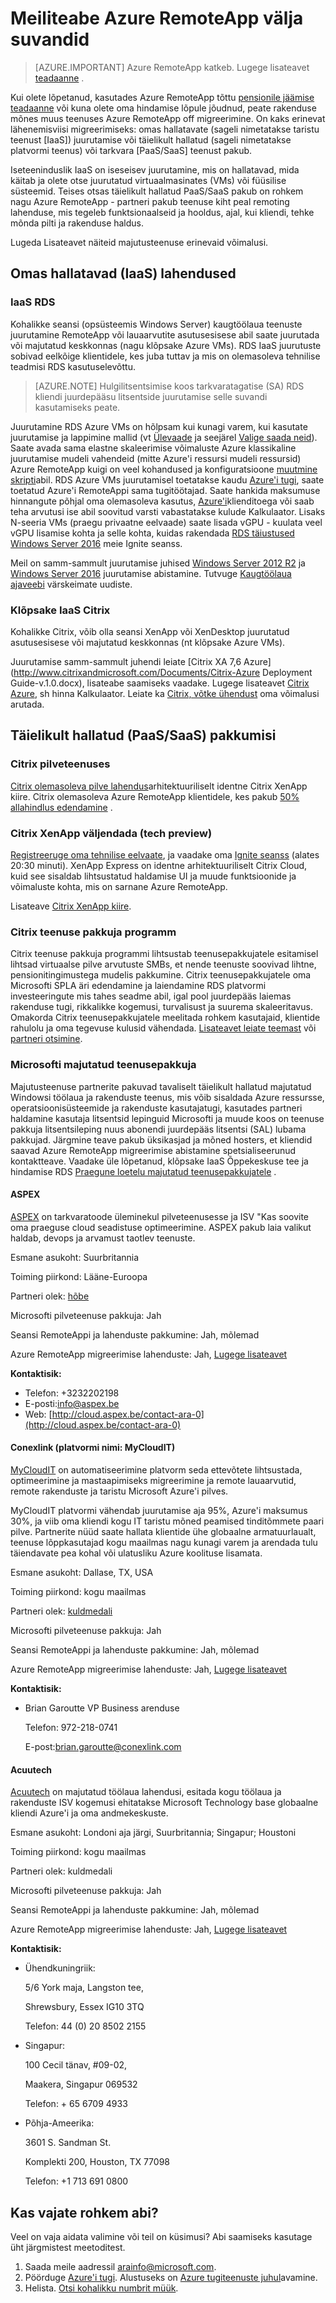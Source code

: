 
<properties 
    pageTitle="Suvandite migreerimine välja Azure RemoteApp | Microsoft Azure'i" 
    description="Siit saate teada, migreerimine välja Azure RemoteApp võimaluste kohta." 
    services="remoteapp" 
    documentationCenter="" 
    authors="ericorman" 
    manager="mbaldwin" />

<tags 
    ms.service="remoteapp" 
    ms.workload="compute" 
    ms.tgt_pltfrm="na" 
    ms.devlang="na" 
    ms.topic="article" 
    ms.date="10/06/2016" 
    ms.author="elizapo" />

# <a name="options-for-migrating-out-of-azure-remoteapp"></a>Meiliteabe Azure RemoteApp välja suvandid

> [AZURE.IMPORTANT]
> Azure RemoteApp katkeb. Lugege lisateavet [teadaanne](https://go.microsoft.com/fwlink/?linkid=821148) .

Kui olete lõpetanud, kasutades Azure RemoteApp tõttu [pensionile jäämise teadaanne](https://go.microsoft.com/fwlink/?linkid=821148) või kuna olete oma hindamise lõpule jõudnud, peate rakenduse mõnes muus teenuses Azure RemoteApp off migreerimine. On kaks erinevat lähenemisviisi migreerimiseks: omas hallatavate (sageli nimetatakse taristu teenust [IaaS]) juurutamise või täielikult hallatud (sageli nimetatakse platvormi teenus) või tarkvara [PaaS/SaaS] teenust pakub. 

Iseteeninduslik IaaS on iseseisev juurutamine, mis on hallatavad, mida käitab ja olete otse juurutatud virtuaalmasinates (VMs) või füüsilise süsteemid. Teises otsas täielikult hallatud PaaS/SaaS pakub on rohkem nagu Azure RemoteApp - partneri pakub teenuse kiht peal remoting lahenduse, mis tegeleb funktsionaalseid ja hooldus, ajal, kui kliendi, tehke mõnda pilti ja rakenduse haldus.

Lugeda Lisateavet näiteid majutusteenuse erinevaid võimalusi.    

## <a name="self-managed-iaas-solutions"></a>Omas hallatavad (IaaS) lahendused

### <a name="rds-on-iaas"></a>**IaaS RDS** 
Kohalikke seansi (opsüsteemis Windows Server) kaugtöölaua teenuste juurutamine RemoteApp või lauaarvutite asutusesisese abil saate juurutada või majutatud keskkonnas (nagu klõpsake Azure VMs). RDS IaaS juurutuste sobivad eelkõige klientidele, kes juba tuttav ja mis on olemasoleva tehnilise teadmisi RDS kasutuselevõttu. 

> [AZURE.NOTE]
> Hulgilitsentsimise koos tarkvaratagatise (SA) RDS kliendi juurdepääsu litsentside juurutamise selle suvandi kasutamiseks peate.

Juurutamine RDS Azure VMs on hõlpsam kui kunagi varem, kui kasutate juurutamise ja lappimine mallid (vt [Ülevaade](https://blogs.technet.microsoft.com/enterprisemobility/2015/07/13/azure-resource-manager-template-for-rds-deployment/) ja seejärel [Valige saada neid](https://aka.ms/rdautomation)). Saate avada sama elastne skaleerimise võimaluste Azure klassikaline juurutamise mudeli vahendeid (mitte Azure'i ressursi mudeli ressursid) Azure RemoteApp kuigi on veel kohandused ja konfiguratsioone [muutmine skripti](https://gallery.technet.microsoft.com/scriptcenter/Automatic-Scaling-of-9b4f5e76)abil. RDS Azure VMs juurutamisel toetatakse kaudu [Azure'i tugi](https://azure.microsoft.com/support/plans/), saate toetatud Azure'i RemoteAppi sama tugitöötajad. Saate hankida maksumuse hinnangute põhjal oma olemasoleva kasutus, [Azure'i](https://azure.microsoft.com/support/plans/)klienditoega või saab teha arvutusi ise abil soovitud varsti vabastatakse kulude Kalkulaator.  Lisaks N-seeria VMs (praegu privaatne eelvaade) saate lisada vGPU - kuulata veel vGPU lisamise kohta ja selle kohta, kuidas rakendada [RDS täiustused Windows Server 2016](https://myignite.microsoft.com/videos/2794) meie Ignite seanss.   

Meil on samm-sammult juurutamise juhised [Windows Server 2012 R2](http://aka.ms/rdsonazure) ja [Windows Server 2016](http://aka.ms/rdsonazure2016) juurutamise abistamine. Tutvuge [Kaugtöölaua ajaveebi](https://blogs.technet.microsoft.com/enterprisemobility/?product=windows-server-remote-desktop-services) värskeimate uudiste.
 
### <a name="citrix-on-iaas"></a>**Klõpsake IaaS Citrix** 
Kohalikke Citrix, võib olla seansi XenApp või XenDesktop juurutatud asutusesisese või majutatud keskkonnas (nt klõpsake Azure VMs). 

Juurutamise samm-sammult juhendi leiate [Citrix XA 7,6 Azure](http://www.citrixandmicrosoft.com/Documents/Citrix-Azure Deployment Guide-v.1.0.docx), lisateabe saamiseks vaadake. Lugege lisateavet [Citrix Azure](http://www.citrixandmicrosoft.com/Solutions/AzureCloud.aspx), sh hinna Kalkulaator. Leiate ka [Citrix, võtke ühendust](http://citrix.com/English/contact/index.asp) oma võimalusi arutada.

## <a name="fully-managed-paassaas-offerings"></a>Täielikult hallatud (PaaS/SaaS) pakkumisi

### <a name="citrix-cloud"></a>**Citrix pilveteenuses** 
[Citrix olemasoleva pilve lahendus](https://www.citrix.com/products/citrix-cloud/)arhitektuuriliselt identne Citrix XenApp kiire. Citrix olemasoleva Azure RemoteApp klientidele, kes pakub [50% allahindlus edendamine](https://www.citrix.com/blogs/2016/10/03/special-promotion-for-microsoft-azure-remoteapp-customers/) . 

### <a name="citrix-xenapp-express-in-tech-preview"></a>**Citrix XenApp väljendada (tech preview)**
[Registreeruge oma tehnilise eelvaate](http://now.citrix.com/remoteapp), ja vaadake oma [Ignite seanss](https://myignite.microsoft.com/videos/2792) (alates 20:30 minuti). XenApp Express on identne arhitektuuriliselt Citrix Cloud, kuid see sisaldab lihtsustatud haldamise UI ja muude funktsioonide ja võimaluste kohta, mis on sarnane Azure RemoteApp. 

Lisateave [Citrix XenApp kiire](http://now.citrix.com/remoteapp).   

### <a name="citrix-service-provider-program"></a>**Citrix teenuse pakkuja programm** 
Citrix teenuse pakkuja programmi lihtsustab teenusepakkujatele esitamisel lihtsad virtuaalse pilve arvutuste SMBs, et nende teenuste soovivad lihtne, pensionitingimustega mudelis pakkumine. Citrix teenusepakkujatele oma Microsofti SPLA äri edendamine ja laiendamine RDS platvormi investeeringute mis tahes seadme abil, igal pool juurdepääs laiemas rakenduse tugi, rikkalikke kogemusi, turvalisust ja suurema skaleeritavus. Omakorda Citrix teenusepakkujatele meelitada rohkem kasutajaid, klientide rahulolu ja oma tegevuse kulusid vähendada. [Lisateavet leiate teemast](http://www.citrix.com/products/service-providers.html) või [partneri otsimine](https://www.citrix.com/buy/partnerlocator.html).

### <a name="microsoft-hosted-service-provider"></a>**Microsofti majutatud teenusepakkuja** 
Majutusteenuse partnerite pakuvad tavaliselt täielikult hallatud majutatud Windowsi töölaua ja rakenduste teenus, mis võib sisaldada Azure ressursse, operatsioonisüsteemide ja rakenduste kasutajatugi, kasutades partneri haldamine kasutaja litsentsid lepinguid Microsofti ja muude koos on teenuse pakkuja litsentsileping nuus abonendi juurdepääs litsentsi (SAL) lubama pakkujad. Järgmine teave pakub üksikasjad ja mõned hosters, et kliendid saavad Azure RemoteApp migreerimise abistamine spetsialiseerunud kontaktteave. Vaadake üle lõpetanud, klõpsake IaaS Õppekeskuse tee ja hindamise RDS [Praegune loetelu majutatud teenusepakkujatele](http://aka.ms/rdsonazurecertified) .  

#### <a name="aspex"></a>**ASPEX**
[ASPEX](http://www.aspex.be/en) on tarkvaratoode üleminekul pilveteenusesse ja ISV "Kas soovite oma praeguse cloud seadistuse optimeerimine. ASPEX pakub laia valikut haldab, devops ja arvamust taotlev teenuste.  

Esmane asukoht: Suurbritannia

Toiming piirkond: Lääne-Euroopa

Partneri olek: [hõbe](https://partnercenter.microsoft.com/pcv/solution-providers/aspex_9397f5dd-ebdd-405b-b926-19a5bda61f7a/cfe00bac-ea36-4591-a60b-ec001c4c3dff)

Microsofti pilveteenuse pakkuja: Jah

Seansi RemoteAppi ja lahenduste pakkumine: Jah, mõlemad

Azure RemoteApp migreerimise lahenduste: Jah, [Lugege lisateavet](https://www.aspex.be/en/azure-remote-apps)

**Kontaktisik:**

- Telefon: +3232202198
- E-posti:[info@aspex.be](mailto:info@aspex.be)
- Web: [http://cloud.aspex.be/contact-ara-0](http://cloud.aspex.be/contact-ara-0)

#### <a name="conexlink-platform-name-mycloudit"></a>**Conexlink (platvormi nimi: MyCloudIT)**
[MyCloudIT](http://www.mycloudit.com) on automatiseerimine platvorm seda ettevõtete lihtsustada, optimeerimine ja mastaapimiseks migreerimine ja remote lauaarvutid, remote rakenduste ja taristu Microsoft Azure'i pilves. 

MyCloudIT platvormi vähendab juurutamise aja 95%, Azure'i maksumus 30%, ja viib oma kliendi kogu IT taristu mõned peamised tinditõmmete paari pilve. Partnerite nüüd saate hallata klientide ühe globaalne armatuurlaualt, teenuse lõppkasutajad kogu maailmas nagu kunagi varem ja arendada tulu täiendavate pea kohal või ulatusliku Azure koolituse lisamata.  

Esmane asukoht: Dallase, TX, USA

Toiming piirkond: kogu maailmas

Partneri olek: [kuldmedali](https://partnercenter.microsoft.com/pcv/solution-providers/conexlink_4298787366/843036_1?k=Conexlink)

Microsofti pilveteenuse pakkuja: Jah

Seansi RemoteAppi ja lahenduste pakkumine: Jah, mõlemad

Azure RemoteApp migreerimise lahenduste: Jah, [Lugege lisateavet](https://mycloudit.com/remote-app-microsoft/)

**Kontaktisik:**
- Brian Garoutte VP Business arenduse

   Telefon: 972-218-0741

   E-post:[brian.garoutte@conexlink.com](mailto:brian.garoutte@conexlink.com)

#### <a name="acuutech"></a>**Acuutech**
[Acuutech](http://www.acuutech.com) on majutatud töölaua lahendusi, esitada kogu töölaua ja rakenduste ISV kogemusi ehitatakse Microsoft Technology base globaalne kliendi Azure'i ja oma andmekeskuste.

Esmane asukoht: Londoni aja järgi, Suurbritannia; Singapur; Houstoni

Toiming piirkond: kogu maailmas

Partneri olek: kuldmedali

Microsofti pilveteenuse pakkuja: Jah

Seansi RemoteAppi ja lahenduste pakkumine: Jah, mõlemad

Azure RemoteApp migreerimise lahenduste: Jah, [Lugege lisateavet](http://www.acuutech.com/ara-migration/)

**Kontaktisik:**

- Ühendkuningriik:

  5/6 York maja, Langston tee,

  Shrewsbury, Essex IG10 3TQ
  
  Telefon: 44 (0) 20 8502 2155
 
- Singapur:

  100 Cecil tänav, #09-02, 
  
  Maakera, Singapur 069532
  
  Telefon: + 65 6709 4933
 
- Põhja-Ameerika: 

  3601 S. Sandman St.
  
  Komplekti 200, Houston, TX 77098
  
  Telefon: +1 713 691 0800

## <a name="need-more-help"></a>Kas vajate rohkem abi?
Veel on vaja aidata valimine või teil on küsimusi? Abi saamiseks kasutage üht järgmistest meetoditest. 

1.  Saada meile aadressil [arainfo@microsoft.com](mailto:arainfo@microsoft.com).
2.  Pöörduge [Azure'i tugi](https://portal.azure.com/?#blade/Microsoft_Azure_Support/HelpAndSupportBlade). Alustuseks on [Azure tugiteenuste juhul](https://portal.azure.com/?#blade/Microsoft_Azure_Support/HelpAndSupportBlade)avamine.
3.  Helista. [Otsi kohalikku numbrit müük](https://azure.microsoft.com/overview/sales-number/).
